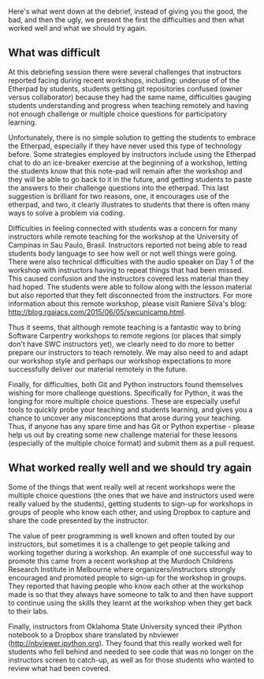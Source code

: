 







































Here's what went down at the debrief, instead of giving you the good, the bad, and then 
the ugly, we present the first the difficulties and then what worked well and what we 
should try again. 

## What was difficult

At this debriefing session there were several challenges that instructors reported 
facing during recent workshops, including: underuse of of the Etherpad by students, 
students getting git repositories confused (owner versus collaborator) because they had 
the same name, difficulties gauging students understanding and progress when teaching 
remotely and having not enough challenge or multiple choice questions for participatory 
learning.


Unfortunately, there is no simple solution to getting the students to embrace 
the Etherpad, especially if they have never used this type of technology before. Some 
strategies employed by instructors include using the Etherpad chat to do an ice-breaker
exercise at the beginning of a workshop, letting the students know that this note-pad will
remain after the workshop and they will be able to go back to it in the future, and 
getting students to paste the answers to their challenge questions into the etherpad. This
last suggestion is brilliant for two reasons, one, it encourages use of the etherpad, and 
two, it clearly illustrates to students that there is often many ways to solve a problem
via coding. 


Difficulties in feeling connected with students was a concern for many instructors while 
remote teaching for the workshop at the University of Campinas in Sau Paulo, Brasil.
Instructors reported not being able to read students body language to see how well or not
well things were going. There were also technical difficulties with the audio speaker on 
Day 1 of the workshop with instructors having to repeat things that had been missed. This
caused confusion and the instructors covered less material than they had hoped. The 
students were able to follow along with the lesson material but also reported that they
felt disconnected from the instructors. For more information about this remote workshop, 
please visit Raniere Silva's blog: http://blog.rgaiacs.com/2015/06/05/swcunicamp.html.


Thus it seems, that although remote teaching is a fantastic way to bring Software 
Carpentry workshops to remote regions (or places that simply don't have SWC instructors 
yet), we clearly need to do more to better prepare our instructors to teach remotely. We
may also need to and adapt our workshop style and perhaps our workshop expectations to 
more successfully deliver our material remotely in the future.


Finally, for difficulties, both Git and Python instructors found themselves wishing for
more challenge questions. Specifically for Python, it was the longing for more multiple 
choice questions. These are especially useful tools to quickly probe your teaching and 
students learning, and gives you a chance to uncover any misconceptions that arose during
your teaching. Thus, if anyone has any spare time and has Git or Python expertise - please
help us out by creating some new challenge material for these lessons (especially of the 
multiple choice format) and submit them as a pull request.


## What worked really well and we should try again


Some of the things that went really well at recent workshops were the multiple choice 
questions (the ones that we have and instructors used were really valued by the students), 
getting students to sign-up for workshops in groups of people who know each other, and 
using Dropbox to capture and share the code presented by the instructor. 


The value of peer programming is well known and often touted by our instructors, but 
sometimes it is a challenge to get people talking and working together during a workshop.
An example of one successful way to promote this came from a recent workshop at the 
Murdoch Childrens Research Institute in Melbourne where organizers/instructors strongly
encouraged and promoted people to sign-up for the workshop in groups. They reported that 
having people who know each other at the workshop made is so that they always have someone 
to talk to and then have support to continue using the skills they learnt at the workshop
when they get back to their labs.


Finally, instructors from Oklahoma State University synced their iPython notebook to a 
Dropbox share translated by nbviewer (http://nbviewer.ipython.org). They found that this
really worked well for students who fell behind and needed to see code that was no longer
on the instructors screen to catch-up, as well as for those students who wanted to review
what had been covered.



































